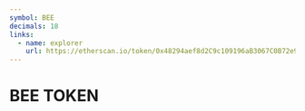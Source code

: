 ```yaml
---
symbol: BEE
decimals: 18
links:
  - name: explorer
    url: https://etherscan.io/token/0x48294aef8d2C9c109196aB3067C0B72e9b0F79cE
---
```


# BEE TOKEN
